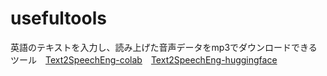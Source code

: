 # usefultools

英語のテキストを入力し、読み上げた音声データをmp3でダウンロードできるツール　[Text2SpeechEng-colab](https://colab.research.google.com/github/SatoruMuro/usefultools/blob/main/Text2SpeechEng_v01.ipynb)　[Text2SpeechEng-huggingface](https://huggingface.co/spaces/SatoruMuro/text2speechEng)
